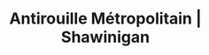 ---
title: "Antirouille Métropolitain | Shawinigan"
url: /shawinigan/antirouille-metropolitain-shawinigan/
shop: Autowerkstatt
---